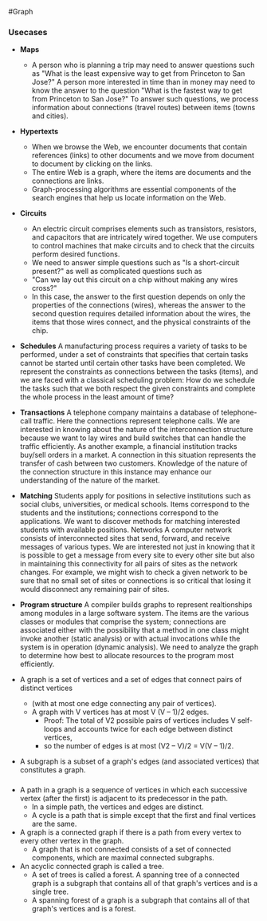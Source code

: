 #Graph 

### Usecases
- **Maps** 
    - A person who is planning a trip may need to answer questions such as "What is the least expensive way to get from Princeton to San Jose?" A person more
    interested in time than in money may need to know the answer to the question
    "What is the fastest way to get from Princeton to San Jose?" To answer such
    questions, we process information about connections (travel routes) between items
(towns and cities).
- **Hypertexts** 
    - When we browse the Web, we encounter documents that contain references (links) to other documents and we move from document to document by clicking on the links. 
    - The entire Web is a graph, where the items are documents and the connections are links. 
    - Graph-processing algorithms are essential components of the search engines that help us locate information on the Web.
- **Circuits** 
    - An electric circuit comprises elements such as transistors, resistors, and capacitors that are intricately wired together. We use computers to control machines
    that make circuits and to check that the circuits perform desired functions. 
    - We need to answer simple questions such as "Is a short-circuit present?" as well as
    complicated questions such as 
    - "Can we lay out this circuit on a chip without making any wires cross?" 
    - In this case, the answer to the first question depends on only the properties of the connections (wires), whereas the answer to the second question
    requires detailed information about the wires, the items that those wires connect,
    and the physical constraints of the chip.
- **Schedules** A manufacturing process requires a variety of tasks to be performed,
under a set of constraints that specifies that certain tasks cannot be started until
certain other tasks have been completed. We represent the constraints as
connections between the tasks (items), and we are faced with a classical scheduling
problem: How do we schedule the tasks such that we both respect the given
constraints and complete the whole process in the least amount of time?
- **Transactions** A telephone company maintains a database of telephone-call traffic.
Here the connections represent telephone calls. We are interested in knowing about
the nature of the interconnection structure because we want to lay wires and build
switches that can handle the traffic efficiently. As another example, a financial
institution tracks buy/sell orders in a market. A connection in this situation
represents the transfer of cash between two customers. Knowledge of the nature of
the connection structure in this instance may enhance our understanding of the
nature of the market.
- **Matching** Students apply for positions in selective institutions such as social clubs,
universities, or medical schools. Items correspond to the students and the
institutions; connections correspond to the applications. We want to discover
methods for matching interested students with available positions.
Networks A computer network consists of interconnected sites that send, forward,
and receive messages of various types. We are interested not just in knowing that it
is possible to get a message from every site to every other site but also in
maintaining this connectivity for all pairs of sites as the network changes. For
example, we might wish to check a given network to be sure that no small set of
sites or connections is so critical that losing it would disconnect any remaining pair of
sites.
- **Program structure** A compiler builds graphs to represent realtionships among
modules in a large software system. The items are the various classes or modules
that comprise the system; connections are associated either with the possibility that
a method in one class might invoke another (static analysis) or with actual
invocations while the system is in operation (dynamic analysis). We need to analyze
the graph to determine how best to allocate resources to the program most
efficiently. 


- A graph is a set of vertices and a set of edges that connect pairs of distinct vertices 
    - (with at most one edge connecting any pair of vertices).
    - A graph with V vertices has at most V (V – 1)/2 edges.
        - Proof: The total of V2 possible pairs of vertices includes V self-loops and accounts twice for each edge between distinct vertices, 
        - so the number of edges is at most (V2 – V)/2 = V(V – 1)/2.   
- A subgraph is a subset of a graph's edges (and associated vertices) that constitutes a graph.

### 
- A path in a graph is a sequence of vertices in which each successive vertex (after the first) is adjacent to its predecessor in the path. 
    - In a simple path, the vertices and edges are distinct. 
    - A cycle is a path that is simple except that the first and final vertices are the same.
- A graph is a connected graph if there is a path from every vertex to every other vertex in the graph. 
    - A graph that is not connected consists of a set of connected components, which are maximal connected subgraphs. 
- An acyclic connected graph is called a tree. 
    - A set of trees is called a forest. A spanning tree of a connected graph is a subgraph that contains all of that graph's vertices and is a single tree. 
    - A spanning forest of a graph is a subgraph that contains all of that graph's vertices and is a forest.            